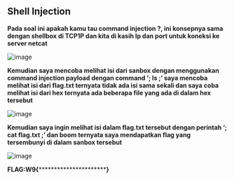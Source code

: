 ## Shell Injection
**Pada soal ini apakah kamu tau command injection ?, ini konsepnya sama dengan shellbox di TCP1P dan kita di kasih Ip dan port untuk koneksi ke server netcat**

![image](https://github.com/adityabarunairawan/WRITE-UP-CTFTKJ/assets/136324726/15bc0e4d-1e1e-4d3a-be6c-31271703554f)

**Kemudian saya mencoba melihat isi dari sanbox dengan menggunakan command injection payload dengan command ‘; ls ;’ saya mencoba melihat isi dari flag.txt ternyata tidak ada isi sama sekali dan saya coba melihat isi dari hex ternyata ada beberapa file yang ada di dalam hex tersebut**

![image](https://github.com/adityabarunairawan/WRITE-UP-CTFTKJ/assets/136324726/368e9d63-244b-4782-811f-610f59ae88c7)

**Kemudian saya ingin melihat isi dalam flag.txt tersebut dengan perintah ‘; cat flag.txt ;’ dan boom ternyata saya mendapatkan flag yang tersembunyi di dalam sanbox tersebut**

![image](https://github.com/adityabarunairawan/WRITE-UP-CTFTKJ/assets/136324726/0febbbd9-8a0d-46d2-bfa3-2b603331b920)

**FLAG:W9{**************************}**

